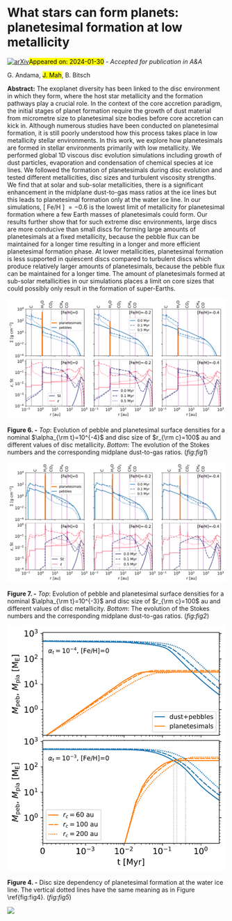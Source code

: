 <div class="macros" style="visibility:hidden;">
$\newcommand{\ensuremath}{}$
$\newcommand{\xspace}{}$
$\newcommand{\object}[1]{\texttt{#1}}$
$\newcommand{\farcs}{{.}''}$
$\newcommand{\farcm}{{.}'}$
$\newcommand{\arcsec}{''}$
$\newcommand{\arcmin}{'}$
$\newcommand{\ion}[2]{#1#2}$
$\newcommand{\textsc}[1]{\textrm{#1}}$
$\newcommand{\hl}[1]{\textrm{#1}}$
$\newcommand{\footnote}[1]{}$</div>



<div id="title">

# What stars can form planets: planetesimal formation at low metallicity

</div>
<div id="comments">

[![arXiv](https://img.shields.io/badge/arXiv-2401.16155-b31b1b.svg)](https://arxiv.org/abs/2401.16155)<mark>Appeared on: 2024-01-30</mark> -  _Accepted for publication in A&A_

</div>
<div id="authors">

G. Andama, <mark>J. Mah</mark>, B. Bitsch

</div>
<div id="abstract">

**Abstract:** The exoplanet diversity has been linked to the disc environment in which they form, where the host star metallicity and the formation pathways play a crucial role. In the context of the core accretion paradigm, the initial stages of planet formation require the growth of dust material from micrometre size to planetesimal size bodies before core accretion can kick in. Although numerous studies have been conducted on planetesimal formation, it is still poorly understood how this process takes place in low metallicity stellar environments. In this work, we explore how planetesimals are formed in stellar environments primarily with low metallicity. We performed global 1D viscous disc evolution simulations including growth of dust particles,  evaporation and condensation of chemical species at ice lines. We followed the formation of planetesimals during  disc evolution and tested different metallicities, disc sizes and turbulent viscosity strengths.  We find that at solar and sub-solar metallicities, there is a significant enhancement in the midplane dust-to-gas mass ratios at the ice lines but this leads to planetesimal formation only at the water ice line. In our simulations, [ Fe/H ] $= -0.6$ is the lowest limit of metallicity for planetesimal formation where a few Earth masses of planetesimals could form. Our results further show that for such extreme disc environments, large discs are more conducive than small discs for forming large amounts of planetesimals at a fixed metallicity, because the pebble flux can be maintained for a longer time resulting in a longer and more efficient planetesimal formation phase. At lower metallicities, planetesimal formation  is less supported in quiescent discs compared to turbulent discs which produce relatively larger amounts of planetesimals, because the pebble flux can be maintained for a longer time. The amount of planetesimals formed at sub-solar metallicities in our simulations places a limit on core sizes that could possibly only result in the formation of super-Earths.

</div>

<div id="div_fig1">

<img src="tmp_2401.16155/./Figures/fig1_sigma_draz_rc100_alpha4.png" alt="Fig6" width="100%"/>

**Figure 6. -** _Top_: Evolution of pebble and planetesimal surface densities for a nominal $\alpha_{\rm t}=10^{-4}$ and disc size of $r_{\rm c}=100$ au and different values of disc metallicity. _Bottom_: The evolution of the Stokes numbers and the corresponding midplane dust-to-gas ratios. (*fig:fig1*)

</div>
<div id="div_fig2">

<img src="tmp_2401.16155/./Figures/fig2_sigma_draz_rc100_alpha3.png" alt="Fig7" width="100%"/>

**Figure 7. -** _Top_: Evolution of pebble and planetesimal surface densities for a nominal $\alpha_{\rm t}=10^{-3}$ and disc size of $r_{\rm c}=100$ au and different values of disc metallicity. _Bottom_: The evolution of the Stokes numbers and the corresponding midplane dust-to-gas ratios. (*fig:fig2*)

</div>
<div id="div_fig3">

<img src="tmp_2401.16155/./Figures/fig5_Mass_vs_t_rc_draz.png" alt="Fig4" width="100%"/>

**Figure 4. -** Disc size dependency of planetesimal formation at the water ice line. The vertical dotted lines have the same meaning as in Figure \ref{fig:fig4}. (*fig:fig5*)

</div><div id="qrcode"><img src=https://api.qrserver.com/v1/create-qr-code/?size=100x100&data="https://arxiv.org/abs/2401.16155"></div>